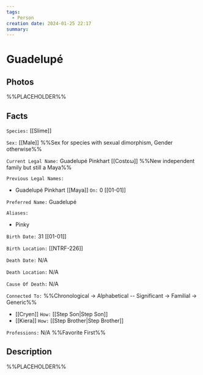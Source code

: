 ```yaml
---
tags:
  - Person
creation date: 2024-01-25 22:17
summary:
---
```

# Guadelupé

## Photos

%%PLACEHOLDER%%

## Facts

`Species:` [[Slime]]

`Sex:` [[Male]] %%Sex for species with sexual dimorphism, Gender otherwise%%

`Current Legal Name:` Guadelupé Pinkhart [[Costεω]] %%New independent family but still a Maya%%

`Previous Legal Names:`
- Guadelupé Pinkhart [[Maya]] `On:` 0 [[01-01]]

`Preferred Name:` Guadelupé

`Aliases:`
- Pinky

`Birth Date:` 31 [[01-01]]

`Birth Location:` [[NTRF-226]]

`Death Date:` N/A

`Death Location:` N/A

`Cause Of Death:` N/A

`Connected To:` %%Chronological -> Alphabetical -- Significant -> Familial -> Generic%%
- [[Cryen]] `How:` [[Step Son|Step Son]]
- [[Kiera]] `How:` [[Step Brother|Step Brother]]

`Professions:` N/A %%Favorite First%%


## Description

%%PLACEHOLDER%%

